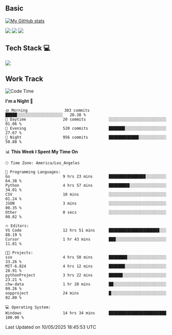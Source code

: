 ## Basic
 
[![My GitHub stats](https://github-readme-stats.vercel.app/api?username=Zzhihon&show_icons=true&theme=purple)](https://github.com/Zzhihon)
 
 [![](https://img.shields.io/badge/website-4493f8?style=for-the-badge&logo=About.me&logoColor=purple)](https://tatakal.com/)
 [![](https://img.shields.io/badge/RSS-4493f8?style=for-the-badge&logo=rss&logoColor=purple)](https://tatakal.com/feed/)
 [![](https://img.shields.io/badge/Email-4493f8?style=for-the-badge&logo=gmail&logoColor=purple)](mailto:bt1q@tatakal.com)

## Tech Stack 💻

<a href="https://skillicons.dev">
  <img src="https://skillicons.dev/icons?i=py,html,css,javascript,bash,java,vue,go,nodejs,cpp" />
</a>

</br>

## Work Track

<!--START_SECTION:waka-->
![Code Time](http://img.shields.io/badge/Code%20Time-256%20hrs%2011%20mins-blue)

**I'm a Night 🦉** 

```text
🌞 Morning                383 commits         █████░░░░░░░░░░░░░░░░░░░░   20.38 % 
🌆 Daytime                20 commits          ░░░░░░░░░░░░░░░░░░░░░░░░░   01.06 % 
🌃 Evening                520 commits         ███████░░░░░░░░░░░░░░░░░░   27.67 % 
🌙 Night                  956 commits         █████████████░░░░░░░░░░░░   50.88 % 
```


📊 **This Week I Spent My Time On** 

```text
🕑︎ Time Zone: America/Los_Angeles

💬 Programming Languages: 
Go                       9 hrs 23 mins       ████████████████░░░░░░░░░   64.38 % 
Python                   4 hrs 57 mins       █████████░░░░░░░░░░░░░░░░   34.01 % 
CSV                      10 mins             ░░░░░░░░░░░░░░░░░░░░░░░░░   01.24 % 
JSON                     3 mins              ░░░░░░░░░░░░░░░░░░░░░░░░░   00.35 % 
Other                    0 secs              ░░░░░░░░░░░░░░░░░░░░░░░░░   00.02 % 

🔥 Editors: 
VS Code                  12 hrs 51 mins      ██████████████████████░░░   88.19 % 
Cursor                   1 hr 43 mins        ███░░░░░░░░░░░░░░░░░░░░░░   11.81 % 

🐱‍💻 Projects: 
sso                      4 hrs 50 mins       ████████░░░░░░░░░░░░░░░░░   33.26 % 
MIT-6.824                4 hrs 12 mins       ███████░░░░░░░░░░░░░░░░░░   28.91 % 
pythonProject            3 hrs 22 mins       ██████░░░░░░░░░░░░░░░░░░░   23.21 % 
chw-data                 1 hr 20 mins        ██░░░░░░░░░░░░░░░░░░░░░░░   09.26 % 
oopproject               24 mins             █░░░░░░░░░░░░░░░░░░░░░░░░   02.80 % 

💻 Operating System: 
Windows                  14 hrs 34 mins      █████████████████████████   100.00 % 
```


 Last Updated on 10/05/2025 18:45:53 UTC
<!--END_SECTION:waka-->
